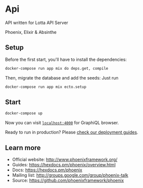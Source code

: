 # Api

API written for Lotta API Server

Phoenix, Elixir & Absinthe



## Setup

Before the first start, you'll have to install the dependencies:

```bash
docker-compose run app mix do deps.get, compile
```

Then, migrate the database and add the seeds:
Just run

```bash
docker-compose run app mix ecto.setup
```

## Start


```bash
docker-compose up
```

Now you can visit [`localhost:4000`](http://localhost:4000/graphiql) for GraphiQL browser.

Ready to run in production? Please [check our deployment guides](https://hexdocs.pm/phoenix/deployment.html).

## Learn more

  * Official website: http://www.phoenixframework.org/
  * Guides: https://hexdocs.pm/phoenix/overview.html
  * Docs: https://hexdocs.pm/phoenix
  * Mailing list: http://groups.google.com/group/phoenix-talk
  * Source: https://github.com/phoenixframework/phoenix
